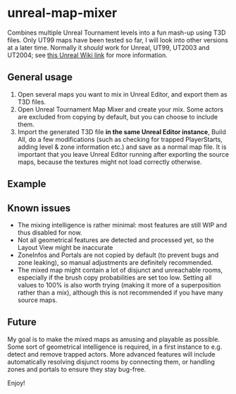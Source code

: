 # unreal-map-mixer
Combines multiple Unreal Tournament levels into a fun mash-up using T3D files.
Only UT99 maps have been tested so far, I will look into other versions at a later time. Normally it _should_ work for Unreal, UT99, UT2003 and UT2004; see [this Unreal Wiki link](https://wiki.beyondunreal.com/Legacy:T3D_File) for more information.

## General usage
1. Open several maps you want to mix in Unreal Editor, and export them as T3D files.
2. Open Unreal Tournament Map Mixer and create your mix. Some actors are excluded from copying by default, but you can choose to include them.
3. Import the generated T3D file **in the same Unreal Editor instance**, Build All, do a few modifications (such as checking for trapped PlayerStarts, adding level & zone information etc.) and save as a normal map file. It is important that you leave Unreal Editor running after exporting the source maps, because the textures might not load correctly otherwise.

## Example


## Known issues
* The mixing intelligence is rather minimal: most features are still WIP and thus disabled for now.
* Not all geometrical features are detected and processed yet, so the Layout View might be inaccurate
* ZoneInfos and Portals are not copied by default (to prevent bugs and zone leaking), so manual adjustments are definitely recommended.
* The mixed map might contain a lot of disjunct and unreachable rooms, especially if the brush copy probabilities are set too low. Setting all values to 100% is also worth trying (making it more of a superposition rather than a mix), although this is not recommended if you have many source maps.

## Future
My goal is to make the mixed maps as amusing and playable as possible. Some sort of geometrical intelligence is required, in a first instance to e.g. detect and remove trapped actors. More advanced features will include automatically resolving disjunct rooms by connecting them, or handling zones and portals to ensure they stay bug-free.

Enjoy!
